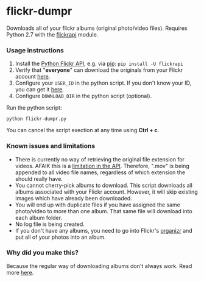 # flickr-dumpr
Downloads all of your flickr albums (original photo/video files). Requires Python 2.7 with the [flickrapi](https://pypi.python.org/pypi/flickrapi) module.

### Usage instructions

1. Install the [Python Flickr API](https://pypi.python.org/pypi/flickrapi), e.g. via [pip](https://pip.pypa.io/en/stable/installing/): `pip install -U flickrapi`
2. Verify that "**everyone**" can download the originals from your Flickr account [here](http://www.flickr.com/account/prefs/downloads/?from=privacy).
3. Configure your `USER_ID` in the python script. If you don't know your ID, you can get it [here](http://idgettr.com/).
4. Configure `DOWNLOAD_DIR` in the python script (optional).

Run the python script:

    python flickr-dumpr.py

You can cancel the script exection at any time using **Ctrl + c**.


### Known issues and limitations

* There is currently no way of retrieving the original file extension for videos. AFAIK this is a [limitation in the API](https://www.flickr.com/groups/51035612836@N01/discuss/72157621698855558/). Therefore, ".mov" is being appended to all video file names, regardless of which extension the should really have.
* You cannot cherry-pick albums to download. This script downloads all albums associated with your Flickr account. However, it will skip existing images which have already been downloaded.
* You will end up with duplicate files if you have assigned the same photo/video to more than one album. That same file will download into each album folder.
* No log file is being created.
* If you don't have any albums, you need to go into Flickr's [organizr](https://www.flickr.com/photos/organize) and put all of your photos into an album.

### Why did you make this?

Because the regular way of downloading albums don't always work. Read more [here]( https://www.flickr.com/help/forum/en-us/72157654124474892/).
